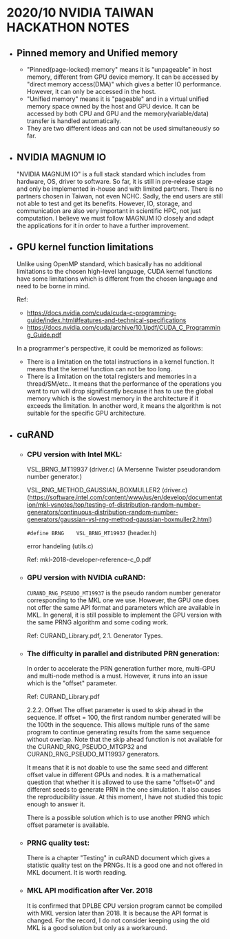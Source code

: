 # 2020/10 NVIDIA TAIWAN HACKATHON NOTES

* ## Pinned memory and Unified memory
    * "Pinned(page-locked) memory" means it is "unpageable" in host memory, different from GPU device memory. It can be accessed by "direct memory access(DMA)" which gives a better IO performance. However, it can only be accessed in the host.
    * "Unified memory" means it is "pageable" and in a virtual unified memory space owned by the host and GPU device. It can be accessed by both CPU and GPU and the memory(variable/data) transfer is handled automatically.
    * They are two different ideas and can not be used simultaneously so far.

* ## NVIDIA MAGNUM IO
    "NVIDIA MAGNUM IO" is a full stack standard which includes from hardware, OS, driver to software. So far, it is still in pre-release stage and only be implemented in-house and with limited partners. There is no partners chosen in Taiwan, not even NCHC. Sadly, the end users are still not able to test and get its benefits.
    However, IO, storage, and communication are also very important in scientific HPC, not just computation. I believe we must follow MAGNUM IO closely and adapt the applications for it in order to have a further improvement.
    
* ## GPU kernel function limitations
    Unlike using OpenMP standard, which basically has no additional limitations to the chosen high-level language, CUDA kernel functions have some limitations which is different from the chosen language and need to be borne in mind.
    
    Ref:
    * https://docs.nvidia.com/cuda/cuda-c-programming-guide/index.html#features-and-technical-specifications
    * https://docs.nvidia.com/cuda/archive/10.1/pdf/CUDA_C_Programming_Guide.pdf

    In a programmer's perspective, it could be memorized as follows:
    * There is a limitation on the total instructions in a kernel function. It means that the kernel function can not be too long. 
    * There is a limitation on the total registers and memories in a thread/SM/etc.. It means that the performance of the operations you want to run will drop significantly because it has to use the global memory which is the slowest memory in the architecture if it exceeds the limitation. In another word, it means the algorithm is not suitable for the specific GPU architecture.

* ## cuRAND
    * ### CPU version with Intel MKL:
        VSL_BRNG_MT19937 (driver.c)
        (A Mersenne Twister pseudorandom number generator.)
        
        VSL_RNG_METHOD_GAUSSIAN_BOXMULLER2 (driver.c)
        (https://software.intel.com/content/www/us/en/develop/documentation/mkl-vsnotes/top/testing-of-distribution-random-number-generators/continuous-distribution-random-number-generators/gaussian-vsl-rng-method-gaussian-boxmuller2.html)
        
        `#define BRNG    VSL_BRNG_MT19937` (header.h)
        
        error handeling (utils.c)
        
        Ref:
        mkl-2018-developer-reference-c_0.pdf
        
    * ### GPU version with NVIDIA cuRAND:
        `CURAND_RNG_PSEUDO_MT19937`
        is the pseudo random number generator corresponding to the MKL one we use. However, the GPU one does not offer the same API format and parameters which are available in MKL. In general, it is still possible to implement the GPU version with the same PRNG algorithm and some coding work.
        
        Ref:
        CURAND_Library.pdf, 2.1. Generator Types.
        
    * ### The difficulty in parallel and distributed PRN generation:
        In order to accelerate the PRN generation further more, multi-GPU and multi-node method is a must. However, it runs into an issue which is the "offset" parameter.
        
        Ref:
        CURAND_Library.pdf
        
        2.2.2. Offset
        The offset parameter is used to skip ahead in the sequence. If offset = 100, the first random number generated will be the 100th in the sequence. This allows multiple runs of the same program to continue generating results from the same sequence without overlap. Note that the skip ahead function is not available for the CURAND_RNG_PSEUDO_MTGP32 and CURAND_RNG_PSEUDO_MT19937 generators.
        
        It means that it is not doable to use the same seed and different offset value in different GPUs and nodes. It is a mathematical question that whether it is allowed to use the same "offset=0" and different seeds to generate PRN in the one simulation. It also causes the reproducibility issue. At this moment, I have not studied this topic enough to answer it.
        
        There is a possible solution which is to use another PRNG which offset parameter is available.
        
    * ### PRNG quality test:
        There is a chapter "Testing" in cuRAND document which gives a statistic quality test on the PRNGs. It is a good one and not offered in MKL document. It is worth reading.
        
    * ### MKL API modification after Ver. 2018
        It is confirmed that DPLBE CPU version program cannot be compiled with MKL version later than 2018. It is because the API format is changed.
        For the record, I do not consider keeping using the old MKL is a good solution but only as a workaround. 




